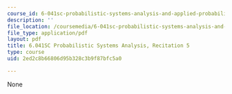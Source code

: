 ```yaml
---
course_id: 6-041sc-probabilistic-systems-analysis-and-applied-probability-fall-2013
description: ''
file_location: /coursemedia/6-041sc-probabilistic-systems-analysis-and-applied-probability-fall-2013/2ed2c8b66806d95b328c3b9f87bfc5a0_MIT6_041SCF13_rec05.pdf
file_type: application/pdf
layout: pdf
title: 6.041SC Probabilistic Systems Analysis, Recitation 5
type: course
uid: 2ed2c8b66806d95b328c3b9f87bfc5a0

---
```

None